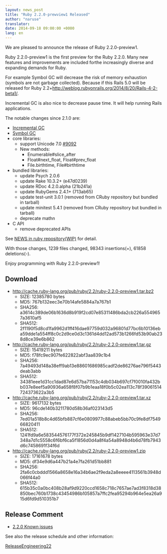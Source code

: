 ```yaml
---
layout: news_post
title: "Ruby 2.2.0-prewview1 Released"
author: "naruse"
translator:
date: 2014-09-18 09:00:00 +0000
lang: en
---
```


We are pleased to announce the release of Ruby 2.2.0-preview1.

Ruby 2.2.0-preview1 is the first preview for the Ruby 2.2.0.
Many new features and improvements are included forthe increasingly
diverse and expanding demands for Ruby.

For example Symbol GC will decrease the risk of memory exhaustion
(symbols are not garbage collected).
Because if this Rails 5.0 will be released for Ruby
2.2+<http://weblog.rubyonrails.org/2014/8/20/Rails-4-2-beta1/>.

Incremental GC is also nice to decrease pause time.
It will help running Rails applications.

The notable changes since 2.1.0 are:

* [Incremental GC](https://bugs.ruby-lang.org/issues/10137)
* [Symbol GC](https://bugs.ruby-lang.org/issues/9634)
* core libraries:
  * support Unicode 7.0 [#9092](https://bugs.ruby-lang.org/issues/9092)
  * New methods:
    * Enumerable#slice_after
    * Float#next_float, Float#prev_float
    * File.birthtime, File#birthtime
* bundled libraries:
  * update Psych 2.0.6
  * update Rake 10.3.2+ (e47d0239)
  * update RDoc 4.2.0.alpha (21b241a)
  * update RubyGems 2.4.1+ (713ab65)
  * update test-unit 3.0.1 (removed from CRuby repository but bundled
in tarball)
  * update minitest 5.4.1 (removed from CRuby repository but bundled in tarball)
  * deprecate mathn
* C API
  * remove deprecated APIs

See [NEWS in ruby repository(WIP)](https://github.com/ruby/ruby/blob/v2_2_0_preview1/NEWS) for detail.

With those changes, 1239 files changed, 98343 insertions(+), 61858 deletions(-).

Enjoy programming with Ruby 2.2.0-preview1!

## Download

* <http://cache.ruby-lang.org/pub/ruby/2.2/ruby-2.2.0-preview1.tar.bz2>
  * SIZE:   12385780 bytes
  * MD5:    767b132eec3e70b14afe5884a7a767b1
  * SHA256: a3614c389de06b1636d8b919f2cd07e85311486bda2cb226a5549657a3610af5
  * SHA512: 2f1190f5d8cd1fa9962d1ff416dae97759d032a96801d77bc6b10136eba59dde1a554ff8c0c2d9ce0d3c1361d4dd12ad573b1266fd53b90ab238d8ce39e6b862
* <http://cache.ruby-lang.org/pub/ruby/2.2/ruby-2.2.0-preview1.tar.gz>
  * SIZE:   15419211 bytes
  * MD5:    f78fc9ec907fe622822abf3aa839c1b4
  * SHA256: 7a49493d148a38eff9ab13e88601686985cadf2de86276ae796f5443deab3abb
  * SHA512: 34381eee1d31cc1dad87e6d57ba71153c4db034b697cf7f0010fa432bb037e8eef5a90936a658f8f07b9b1eaa18f0b5c02ea113c78f39061514724373622a3b5
* <http://cache.ruby-lang.org/pub/ruby/2.2/ruby-2.2.0-preview1.tar.xz>
  * SIZE:   9617132 bytes
  * MD5:    96cde140b3211780d58b36af023143d5
  * SHA256: 7ed01a518b8c4d65bfb887cf6e0809977c88abeb5bb70c9fe8df754966820411
  * SHA512: 1241fd9a6e583544576177f372e245845b9df1427104b595963e37d7348a7d1c5558c6f6bf6ca5f1856d0d4a8f4a54a8948d4b6d78fb7943d6c7458691f34f6d
* <http://cache.ruby-lang.org/pub/ruby/2.2/ruby-2.2.0-preview1.zip>
  * SIZE:   17161678 bytes
  * MD5:    df34e9d6a447b21a4e7fa261d51bb881
  * SHA256: 2fa6c0cbddd1566a8658e16a34b6ae2f9eda2a8eeee4113561b3948d066f44a0
  * SHA512: 615b35c0a0bc408b28af9d9220ccd1658c718c7657ae7ad3f8318d38850bec760b1738c43454986b105857a7ffc2fea95294b964e5ea26a915d6fd9d510351b7

## Release Comment

* [2.2.0 Known issues](http://bugs.ruby-lang.org/projects/ruby-trunk/issues?query_id=115)

See also the release schedule and other information:

[ReleaseEngineering22](http://bugs.ruby-lang.org/projects/ruby-trunk/wiki/ReleaseEngineering22)
